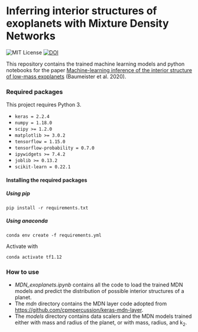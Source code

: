 # Inferring interior structures of exoplanets with Mixture Density Networks
![MIT License](https://img.shields.io/github/license/philippbaumeister/MDN_exoplanets.svg?style=flat-square) [![DOI](https://img.shields.io/badge/DOI-10.5281%2Fzenodo.3556208-blue?style=flat-square)](https://zenodo.org/badge/latestdoi/188444287)

This repository contains the trained machine learning models and python notebooks for the paper [Machine-learning inference of the interior structure of low-mass exoplanets](https://doi.org/10.3847/1538-4357/ab5d32) (Baumeister et al. 2020).

### Required packages

This project requires Python 3.

- ``keras = 2.2.4``
- ``numpy = 1.18.0``
- ``scipy >= 1.2.0``
- ``matplotlib >= 3.0.2``
- ``tensorflow = 1.15.0``
- ``tensorflow-probability = 0.7.0``
- ``ipywidgets >= 7.4.2``
- ``joblib >= 0.13.2``
- ``scikit-learn = 0.22.1``

#### Installing the required packages

##### Using pip
```
pip install -r requirements.txt
```

##### Using anaconda
```
conda env create -f requirements.yml
```
Activate with
```
conda activate tf1.12
```

### How to use

* *MDN_exoplanets.ipynb* contains all the code to load the trained MDN models and predict the distribution of possible interior structures of a planet.
* The *mdn* directory contains the MDN layer code adopted from <https://github.com/cpmpercussion/keras-mdn-layer>.
* The *models* directory contains data scalers and the MDN models trained either with mass and radius of the planet, or with mass, radius, and k<sub>2</sub>.
